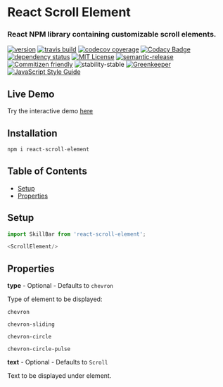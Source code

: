 # React Scroll Element

### React NPM library containing customizable scroll elements.
[![version](https://img.shields.io/npm/v/react-scroll-element.svg)](http://npm.im/react-scroll-element)
[![travis build](https://img.shields.io/travis/crisboarna/react-scroll-element.svg)](https://travis-ci.org/crisboarna/react-scroll-element)
[![codecov coverage](https://img.shields.io/codecov/c/github/crisboarna/react-scroll-element.svg)](https://codecov.io/gh/crisboarna/react-scroll-element)
[![Codacy Badge](https://api.codacy.com/project/badge/Grade/8d87ae38dea34aa09d0daa0ab81b81cd)](https://www.codacy.com/app/crisboarna/react-scroll-element)
[![dependency status](https://img.shields.io/david/crisboarna/react-scroll-element.svg)](https://david-dm.org/crisboarna/react-skillbars)
[![MIT License](https://img.shields.io/npm/l/react-scroll-element.svg)](http://opensource.org/licenses/MIT)
[![semantic-release](https://img.shields.io/badge/%20%20%F0%9F%93%A6%F0%9F%9A%80-semantic--release-e10079.svg?style=flat-square)](https://github.com/semantic-release/semantic-release)
[![Commitizen friendly](https://img.shields.io/badge/commitizen-friendly-brightgreen.svg?style=flat-square)](http://commitizen.github.io/cz-cli/)
![stability-stable](https://img.shields.io/badge/stability-stable-green.svg)
[![Greenkeeper](https://badges.greenkeeper.io/crisboarna/react-scroll-element.svg)](https://greenkeeper.io/)
[![JavaScript Style Guide](https://img.shields.io/badge/code_style-standard-brightgreen.svg)](https://standardjs.com)

## Live Demo
Try the interactive demo [here](https://crisboarna.github.io/react-scroll-element)

## Installation

```javascript
npm i react-scroll-element
```

## Table of Contents
* [Setup](#setup)
* [Properties](#properties)

  
## Setup

```javascript
import SkillBar from 'react-scroll-element';

<ScrollElement/>
```

## Properties
<b>type</b> - Optional - Defaults to `chevron`

Type of element to be displayed:

`chevron`

`chevron-sliding`

`chevron-circle`

`chevron-circle-pulse`

<b>text</b> - Optional - Defaults to `Scroll`

Text to be displayed under element.